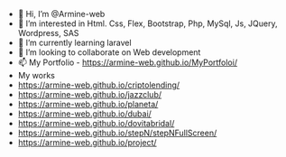 - 👋 Hi, I’m @Armine-web
- 👀 I’m interested in Html. Css, Flex, Bootstrap, Php, MySql, Js, JQuery, Wordpress, SAS
- 🌱 I’m currently learning laravel 
- 💞️ I’m looking to collaborate on Web development
- 📫 My Portfolio - https://armine-web.github.io/MyPortfoloi/
-  My works
-   https://armine-web.github.io/criptolending/
-   https://armine-web.github.io/jazzclub/
-   https://armine-web.github.io/planeta/
-   https://armine-web.github.io/dubai/
-   https://armine-web.github.io/dovitabridal/
-   https://armine-web.github.io/stepN/stepNFullScreen/
-   https://armine-web.github.io/project/
     
     

<!---
Armine-web/Armine-web is a ✨ special ✨ repository because its `README.md` (this file) appears on your GitHub profile.
You can click the Preview link to take a look at your changes.
--->
